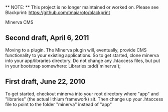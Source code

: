 ** NOTE: ** This project is no longer maintained or worked on. Please see Blackprint: https://github.com/tmaiaroto/blackprint



Minerva CMS

Second draft, April 6, 2011
----
Moving to a plugin. The Minerva plugin will, eventually, provide CMS functionality to your existing applications. So to get started, clone minerva into your app/libraries directory. Do not change any .htaccess files, but put in your bootstrap somewhere: Libraries::add('minerva');

First draft, June 22, 2010
----
To get started, checkout minerva into your root directory where "app" and "libraries" (the actual lithium framework) sit. Then change up your .htaccess file to point to the folder "minerva" instead of "app"
